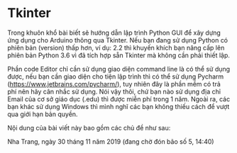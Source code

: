 # Tkinter
Trong khuôn khổ bài biết sẽ hướng dẫn lập trình Python GUI để xây dựng ứng dụng cho Arduino thông qua Tkinter. Nếu bạn đang sử dụng Python có phiên bản (version) thấp hơn, ví dụ: 2.2 thì khuyến khích bạn nâng cấp lên phiên bản Python 3.6 vì đã tích hợp sẵn Tkinter mà không cần phải thiết lập.

Phần code Editor chỉ cần sử dụng giao diện command line là có thể sử dụng được, nếu bạn cần giao diện cho tiện lập trình thì có thể sử dụng Pycharm (https://www.jetbrains.com/pycharm/), tuy nhiên đây là phần mềm có trả phí nên hãy cân nhắc sử dụng. Nói vậy thôi, chứ bạn nào sử dụng địa chỉ Email của cơ sở giáo dục (.edu) thì được miễn phí trong 1 năm. Ngoài ra, các bạn khác sử dụng Windows thì mình nghĩ các bạn không thiếu cách để vượt qua giới hạn bản quyền.

Nội dung của bài viết này bao gồm các chủ đề như sau:


Nha Trang, ngày 30 tháng 11 năm 2019 (đang chờ đón bão số 5, 14:40)
